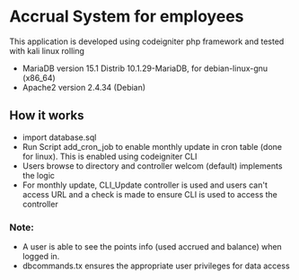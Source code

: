# Accrual System for employees
This application is developed using codeigniter php framework and tested with kali linux rolling
* MariaDB version 15.1 Distrib 10.1.29-MariaDB, for debian-linux-gnu (x86_64)
* Apache2 version 2.4.34 (Debian)

## How it works
* import database.sql
* Run Script add_cron_job to enable monthly update in cron table (done for linux). This is enabled using codeigniter CLI
* Users browse to directory and controller welcom (default) implements the logic
* For monthly update, CLI_Update controller is used and users can't access URL and a check is made to ensure CLI is used to access the controller


### Note:
* A user is able to see the points info (used accrued and balance) when logged in.
* dbcommands.tx ensures the appropriate user privileges for data access